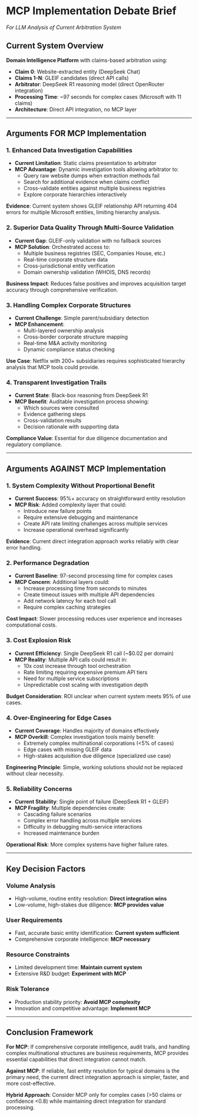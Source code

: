 
# MCP Implementation Debate Brief
*For LLM Analysis of Current Arbitration System*

## Current System Overview

**Domain Intelligence Platform** with claims-based arbitration using:
- **Claim 0**: Website-extracted entity (DeepSeek Chat)
- **Claims 1-N**: GLEIF candidates (direct API calls)
- **Arbitrator**: DeepSeek R1 reasoning model (direct OpenRouter integration)
- **Processing Time**: ~97 seconds for complex cases (Microsoft with 11 claims)
- **Architecture**: Direct API integration, no MCP layer

---

## Arguments FOR MCP Implementation

### 1. **Enhanced Data Investigation Capabilities**
- **Current Limitation**: Static claims presentation to arbitrator
- **MCP Advantage**: Dynamic investigation tools allowing arbitrator to:
  - Query raw website dumps when extraction methods fail
  - Search for additional evidence when claims conflict
  - Cross-validate entities against multiple business registries
  - Explore corporate hierarchies interactively

**Evidence**: Current system shows GLEIF relationship API returning 404 errors for multiple Microsoft entities, limiting hierarchy analysis.

### 2. **Superior Data Quality Through Multi-Source Validation**
- **Current Gap**: GLEIF-only validation with no fallback sources
- **MCP Solution**: Orchestrated access to:
  - Multiple business registries (SEC, Companies House, etc.)
  - Real-time corporate structure data
  - Cross-jurisdictional entity verification
  - Domain ownership validation (WHOIS, DNS records)

**Business Impact**: Reduces false positives and improves acquisition target accuracy through comprehensive verification.

### 3. **Handling Complex Corporate Structures**
- **Current Challenge**: Simple parent/subsidiary detection
- **MCP Enhancement**: 
  - Multi-layered ownership analysis
  - Cross-border corporate structure mapping
  - Real-time M&A activity monitoring
  - Dynamic compliance status checking

**Use Case**: Netflix with 200+ subsidiaries requires sophisticated hierarchy analysis that MCP tools could provide.

### 4. **Transparent Investigation Trails**
- **Current State**: Black-box reasoning from DeepSeek R1
- **MCP Benefit**: Auditable investigation process showing:
  - Which sources were consulted
  - Evidence gathering steps
  - Cross-validation results
  - Decision rationale with supporting data

**Compliance Value**: Essential for due diligence documentation and regulatory compliance.

---

## Arguments AGAINST MCP Implementation

### 1. **System Complexity Without Proportional Benefit**
- **Current Success**: 95%+ accuracy on straightforward entity resolution
- **MCP Risk**: Added complexity layer that could:
  - Introduce new failure points
  - Require extensive debugging and maintenance
  - Create API rate limiting challenges across multiple services
  - Increase operational overhead significantly

**Evidence**: Current direct integration approach works reliably with clear error handling.

### 2. **Performance Degradation**
- **Current Baseline**: 97-second processing time for complex cases
- **MCP Concern**: Additional layers could:
  - Increase processing time from seconds to minutes
  - Create timeout issues with multiple API dependencies
  - Add network latency for each tool call
  - Require complex caching strategies

**Cost Impact**: Slower processing reduces user experience and increases computational costs.

### 3. **Cost Explosion Risk**
- **Current Efficiency**: Single DeepSeek R1 call (~$0.02 per domain)
- **MCP Reality**: Multiple API calls could result in:
  - 10x cost increase through tool orchestration
  - Rate limiting requiring expensive premium API tiers
  - Need for multiple service subscriptions
  - Unpredictable cost scaling with investigation depth

**Budget Consideration**: ROI unclear when current system meets 95% of use cases.

### 4. **Over-Engineering for Edge Cases**
- **Current Coverage**: Handles majority of domains effectively
- **MCP Overkill**: Complex investigation tools mainly benefit:
  - Extremely complex multinational corporations (<5% of cases)
  - Edge cases with missing GLEIF data
  - High-stakes acquisition due diligence (specialized use case)

**Engineering Principle**: Simple, working solutions should not be replaced without clear necessity.

### 5. **Reliability Concerns**
- **Current Stability**: Single point of failure (DeepSeek R1 + GLEIF)
- **MCP Fragility**: Multiple dependencies create:
  - Cascading failure scenarios
  - Complex error handling across multiple services
  - Difficulty in debugging multi-service interactions
  - Increased maintenance burden

**Operational Risk**: More complex systems have higher failure rates.

---

## Key Decision Factors

### **Volume Analysis**
- High-volume, routine entity resolution: **Direct integration wins**
- Low-volume, high-stakes due diligence: **MCP provides value**

### **User Requirements**
- Fast, accurate basic entity identification: **Current system sufficient**
- Comprehensive corporate intelligence: **MCP necessary**

### **Resource Constraints**
- Limited development time: **Maintain current system**
- Extensive R&D budget: **Experiment with MCP**

### **Risk Tolerance**
- Production stability priority: **Avoid MCP complexity**
- Innovation and competitive advantage: **Implement MCP**

---

## Conclusion Framework

**For MCP**: If comprehensive corporate intelligence, audit trails, and handling complex multinational structures are business requirements, MCP provides essential capabilities that direct integration cannot match.

**Against MCP**: If reliable, fast entity resolution for typical domains is the primary need, the current direct integration approach is simpler, faster, and more cost-effective.

**Hybrid Approach**: Consider MCP only for complex cases (>50 claims or confidence <0.8) while maintaining direct integration for standard processing.
